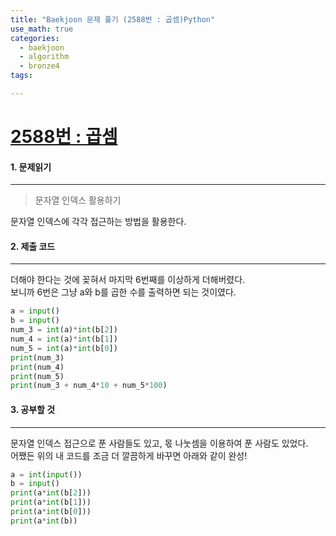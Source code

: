 ```yaml
---
title: "Baekjoon 문제 풀기 (2588번 : 곱셈)Python"
use_math: true
categories:
  - baekjoon
  - algorithm
  - bronze4
tags:

---
```



# [2588번 : 곱셈](https://www.acmicpc.net/problem/2588)

#### 1. 문제읽기
---

> 문자열 인덱스 활용하기  

문자열 인덱스에 각각 접근하는 방법을 활용한다.  



#### 2. 제출 코드 
---

더해야 한다는 것에 꽂혀서 마지막 6번째를 이상하게 더해버렸다.  
보니까 6번은 그냥 a와 b를 곱한 수를 출력하면 되는 것이였다.  


```python
a = input()
b = input()
num_3 = int(a)*int(b[2])
num_4 = int(a)*int(b[1])
num_5 = int(a)*int(b[0])
print(num_3)
print(num_4)
print(num_5)
print(num_3 + num_4*10 + num_5*100)
```



#### 3. 공부할 것
---

문자열 인덱스 접근으로 푼 사람들도 있고, 몫 나눗셈을 이용하여 푼 사람도 있었다.  
어쨌든 위의 내 코드를 조금 더 깔끔하게 바꾸면 아래와 같이 완성!  

```python
a = int(input())
b = input()
print(a*int(b[2]))
print(a*int(b[1]))
print(a*int(b[0]))
print(a*int(b))
```

